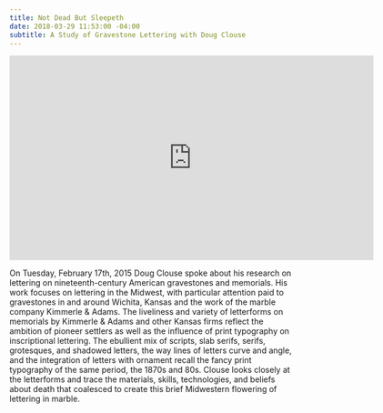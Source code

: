 ```yaml
---
title: Not Dead But Sleepeth
date: 2018-03-29 11:53:00 -04:00
subtitle: A Study of Gravestone Lettering with Doug Clouse
---
```


<iframe src="https://player.vimeo.com/video/123201452?title=0&byline=0&portrait=0" width="640" height="360" frameborder="0" webkitallowfullscreen mozallowfullscreen allowfullscreen></iframe>

On Tuesday, February 17th, 2015 Doug Clouse spoke about his research on lettering on nineteenth-century American gravestones and memorials. His work focuses on lettering in the Midwest, with particular attention paid to gravestones in and around Wichita, Kansas and the work of the marble company Kimmerle & Adams. The liveliness and variety of letterforms on memorials by Kimmerle & Adams and other Kansas firms reflect the ambition of pioneer settlers as well as the influence of print typography on inscriptional lettering. The ebullient mix of scripts, slab serifs, serifs, grotesques, and shadowed letters, the way lines of letters curve and angle, and the integration of letters with ornament recall the fancy print typography of the same period, the 1870s and 80s. Clouse looks closely at the letterforms and trace the materials, skills, technologies, and beliefs about death that coalesced to create this brief Midwestern flowering of lettering in marble.